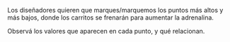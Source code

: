 Los diseñadores quieren que marques/marquemos los puntos más altos y más bajos, donde los carritos se frenarán para aumentar la adrenalina. 

Observá los valores que aparecen en cada punto, y qué relacionan. 
